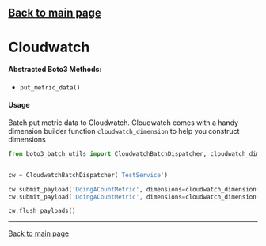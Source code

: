 [Back to main page](https://g-farrow.github.io/boto3_batch_utils)
---------------------------

# Cloudwatch
#### Abstracted Boto3 Methods:
* `put_metric_data()`

#### Usage
Batch put metric data to Cloudwatch. Cloudwatch comes with a handy dimension builder function `cloudwatch_dimension` 
to help you construct dimensions
```python
from boto3_batch_utils import CloudwatchBatchDispatcher, cloudwatch_dimension


cw = CloudwatchBatchDispatcher('TestService')

cw.submit_payload('DoingACountMetric', dimensions=cloudwatch_dimension('dimA', '12345'), value=555, unit='Count')
cw.submit_payload('DoingACountMetric', dimensions=cloudwatch_dimension('dimA', '12345'), value=1234, unit='Count')

cw.flush_payloads()
```

---------------------------
[Back to main page](https://g-farrow.github.io/boto3_batch_utils)